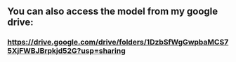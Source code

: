 ## You can also access the model from my google drive:
### https://drive.google.com/drive/folders/1DzbSfWgGwpbaMCS75XjFWBJBrpkjd52G?usp=sharing